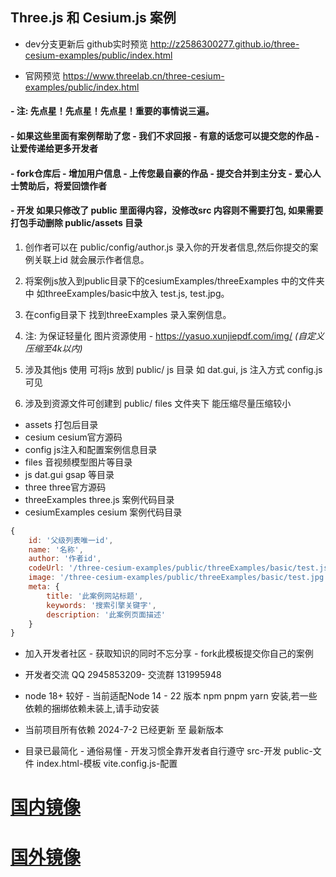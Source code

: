 ## Three.js 和 Cesium.js 案例

- dev分支更新后 github实时预览 http://z2586300277.github.io/three-cesium-examples/public/index.html

- 官网预览  https://www.threelab.cn/three-cesium-examples/public/index.html

#### - 注: 先点星！先点星！先点星！重要的事情说三遍。

#### - 如果这些里面有案例帮助了您 - 我们不求回报 - 有意的话您可以提交您的作品 - 让爱传递给更多开发者

#### - fork仓库后 - 增加用户信息 - 上传您最自豪的作品 - 提交合并到主分支 - 爱心人士赞助后，将爱回馈作者

#### - 开发 如果只修改了 public 里面得内容，没修改src 内容则不需要打包, 如果需要打包手动删除 public/assets 目录

1. 创作者可以在 public/config/author.js 录入你的开发者信息,然后你提交的案例关联上id 就会展示作者信息。

2. 将案例js放入到public目录下的cesiumExamples/threeExamples 中的文件夹中 如threeExamples/basic中放入 test.js, test.jpg。

3. 在config目录下 找到threeExamples 录入案例信息。

4. 注: 为保证轻量化 图片资源使用 - https://yasuo.xunjiepdf.com/img/  _(自定义压缩至4k以内)_

5. 涉及其他js 使用 可将js 放到 public/ js 目录  如 dat.gui,  js 注入方式 config.js 可见

6. 涉及到资源文件可创建到 public/ files 文件夹下 能压缩尽量压缩较小

- assets 打包后目录
- cesium cesium官方源码
- config  js注入和配置案例信息目录
- files 音视频模型图片等目录
- js dat.gui gsap 等目录
- three three官方源码
- threeExamples three.js 案例代码目录
- cesiumExamples cesium 案例代码目录

```js
{
    id: '父级列表唯一id',
    name: '名称',
    author: '作者id',
    codeUrl: '/three-cesium-examples/public/threeExamples/basic/test.js',
    image: '/three-cesium-examples/public/threeExamples/basic/test.jpg',
    meta: {
        title: '此案例网站标题',
        keywords: '搜索引擎关键字',
        description: '此案例页面描述'
    }
}
```

- 加入开发者社区 - 获取知识的同时不忘分享 - fork此模板提交你自己的案例
 
- 开发者交流 QQ 2945853209- 交流群 131995948

- node 18+ 较好 - 当前适配Node 14 - 22 版本 npm pnpm yarn 安装,若一些依赖的捆绑依赖未装上,请手动安装

- 当前项目所有依赖 2024-7-2 已经更新 至 最新版本

- 目录已最简化 - 通俗易懂 - 开发习惯全靠开发者自行遵守  src-开发 public-文件 index.html-模板 vite.config.js-配置

# [国内镜像](https://gitee.com/giser2017/three-cesium-examples)
# [国外镜像](https://github.com/z2586300277/three-cesium-examples)
